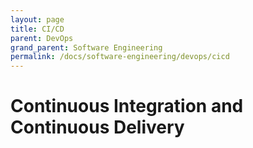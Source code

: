 ```yaml
---
layout: page
title: CI/CD
parent: DevOps
grand_parent: Software Engineering
permalink: /docs/software-engineering/devops/cicd
---
```


# Continuous Integration and Continuous Delivery